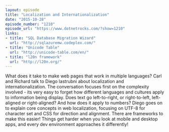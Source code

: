 ```yaml
---
layout: episode
title: "Localization and Internationalization"
date: "2015-10-28"
episode_number: "1210"
episode_url: "https://www.dotnetrocks.com/?show=1210"
links:
- title: "SQL Database Migration Wizard"
  url: "http://sqlazuremw.codeplex.com/"
- title: "Unicode Table"
  url: "http://unicode-table.com/en/"
- title: "l20n framework"
  url: "http://l20n.org/"
---
```


What does it take to make web pages that work in multiple languages? Carl and Richard talk to Diego Iastrubni about localization and internationalization. The conversation focuses first on the complexity involved - its very easy to forget how different languages and cultures apply to information being display. Does text go left-to-right, or right-to-left, left-aligned or right-aligned? And how does it apply to numbers? Diego goes on to explain core concepts in web localization, focusing on UTF-8 for character set and CSS for direction and alignment. There are frameworks to make this easier! Things get harder when you look at mobile and desktop apps, and every dev environment approaches it differently!

